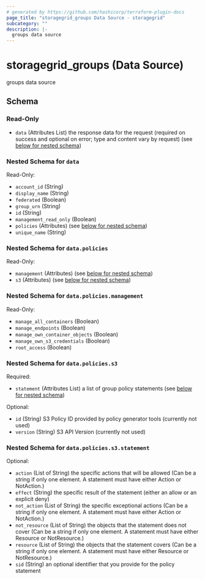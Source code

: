 ```yaml
---
# generated by https://github.com/hashicorp/terraform-plugin-docs
page_title: "storagegrid_groups Data Source - storagegrid"
subcategory: ""
description: |-
  groups data source
---
```


# storagegrid_groups (Data Source)

groups data source



<!-- schema generated by tfplugindocs -->
## Schema

### Read-Only

- `data` (Attributes List) the response data for the request (required on success and optional on error; type and content vary by request) (see [below for nested schema](#nestedatt--data))

<a id="nestedatt--data"></a>
### Nested Schema for `data`

Read-Only:

- `account_id` (String)
- `display_name` (String)
- `federated` (Boolean)
- `group_urn` (String)
- `id` (String)
- `management_read_only` (Boolean)
- `policies` (Attributes) (see [below for nested schema](#nestedatt--data--policies))
- `unique_name` (String)

<a id="nestedatt--data--policies"></a>
### Nested Schema for `data.policies`

Read-Only:

- `management` (Attributes) (see [below for nested schema](#nestedatt--data--policies--management))
- `s3` (Attributes) (see [below for nested schema](#nestedatt--data--policies--s3))

<a id="nestedatt--data--policies--management"></a>
### Nested Schema for `data.policies.management`

Read-Only:

- `manage_all_containers` (Boolean)
- `manage_endpoints` (Boolean)
- `manage_own_container_objects` (Boolean)
- `manage_own_s3_credentials` (Boolean)
- `root_access` (Boolean)


<a id="nestedatt--data--policies--s3"></a>
### Nested Schema for `data.policies.s3`

Required:

- `statement` (Attributes List) a list of group policy statements (see [below for nested schema](#nestedatt--data--policies--s3--statement))

Optional:

- `id` (String) S3 Policy ID provided by policy generator tools (currently not used)
- `version` (String) S3 API Version (currently not used)

<a id="nestedatt--data--policies--s3--statement"></a>
### Nested Schema for `data.policies.s3.statement`

Optional:

- `action` (List of String) the specific actions that will be allowed (Can be a string if only one element. A statement must have either Action or NotAction.)
- `effect` (String) the specific result of the statement (either an allow or an explicit deny)
- `not_action` (List of String) the specific exceptional actions (Can be a string if only one element. A statement must have either Action or NotAction.)
- `not_resource` (List of String) the objects that the statement does not cover (Can be a string if only one element. A statement must have either Resource or NotResource.)
- `resource` (List of String) the objects that the statement covers (Can be a string if only one element. A statement must have either Resource or NotResource.)
- `sid` (String) an optional identifier that you provide for the policy statement
